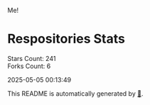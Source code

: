 Me!

# Respositories Stats
Stars Count: 241  
Forks Count: 6

2025-05-05 00:13:49  

This README is automatically generated by [🐰](https://github.com/rnitta/rnitta).
